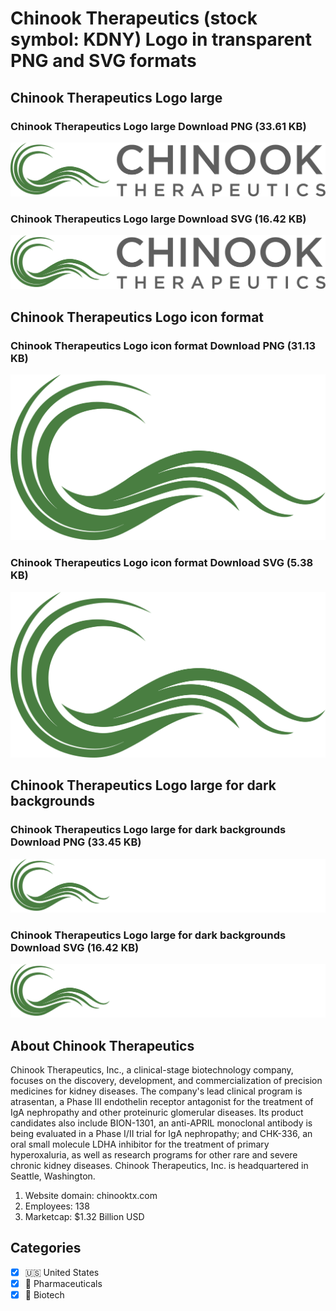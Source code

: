# Chinook Therapeutics (stock symbol: KDNY) Logo in transparent PNG and SVG formats

## Chinook Therapeutics Logo large

### Chinook Therapeutics Logo large Download PNG (33.61 KB)

![Chinook Therapeutics Logo large Download PNG (33.61 KB)](/img/orig/KDNY_BIG-998eadac.png)

### Chinook Therapeutics Logo large Download SVG (16.42 KB)

![Chinook Therapeutics Logo large Download SVG (16.42 KB)](/img/orig/KDNY_BIG-046693f3.svg)

## Chinook Therapeutics Logo icon format

### Chinook Therapeutics Logo icon format Download PNG (31.13 KB)

![Chinook Therapeutics Logo icon format Download PNG (31.13 KB)](/img/orig/KDNY-389235ef.png)

### Chinook Therapeutics Logo icon format Download SVG (5.38 KB)

![Chinook Therapeutics Logo icon format Download SVG (5.38 KB)](/img/orig/KDNY-72291fdc.svg)

## Chinook Therapeutics Logo large for dark backgrounds

### Chinook Therapeutics Logo large for dark backgrounds Download PNG (33.45 KB)

![Chinook Therapeutics Logo large for dark backgrounds Download PNG (33.45 KB)](/img/orig/KDNY_BIG.D-7ddf5e84.png)

### Chinook Therapeutics Logo large for dark backgrounds Download SVG (16.42 KB)

![Chinook Therapeutics Logo large for dark backgrounds Download SVG (16.42 KB)](/img/orig/KDNY_BIG.D-37e3b763.svg)

## About Chinook Therapeutics

Chinook Therapeutics, Inc., a clinical-stage biotechnology company, focuses on the discovery, development, and commercialization of precision medicines for kidney diseases. The company's lead clinical program is atrasentan, a Phase III endothelin receptor antagonist for the treatment of IgA nephropathy and other proteinuric glomerular diseases. Its product candidates also include BION-1301, an anti-APRIL monoclonal antibody is being evaluated in a Phase I/II trial for IgA nephropathy; and CHK-336, an oral small molecule LDHA inhibitor for the treatment of primary hyperoxaluria, as well as research programs for other rare and severe chronic kidney diseases. Chinook Therapeutics, Inc. is headquartered in Seattle, Washington.

1. Website domain: chinooktx.com
2. Employees: 138
3. Marketcap: $1.32 Billion USD


## Categories
- [x] 🇺🇸 United States
- [x] 💊 Pharmaceuticals
- [x] 🧬 Biotech
